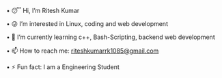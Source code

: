 • 😴 Hi, I’m Ritesh Kumar

• 😜 I’m interested in Linux, coding and web development

• 🫡 I’m currently learning c++, Bash-Scripting, backend web development

• 📫 How to reach me: riteshkumarrk1085@gmail.com

• ⚡ Fun fact: I am a Engineering Student
